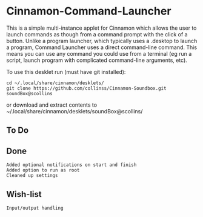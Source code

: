 Cinnamon-Command-Launcher
=========================

This is a simple multi-instance applet for Cinnamon which allows the user to launch commands as though from a command prompt with the click of a button. Unlike a program launcher, which typically uses a .desktop to launch a program, Command Launcher uses a direct command-line command. This means you can use any command you could use from a terminal (eg run a script, launch program with complicated command-line arguments, etc).

To use this desklet run (must have git installed):

    cd ~/.local/share/cinnamon/desklets/
    git clone https://github.com/collinss/Cinnamon-Soundbox.git soundBox@scollins

or download and extract contents to ~/.local/share/cinnamon/desklets/soundBox@scollins/

To Do
-----
    

Done
----
    Added optional notifications on start and finish
    Added option to run as root
    Cleaned up settings

Wish-list
---------
    Input/output handling
